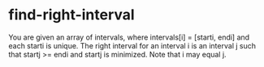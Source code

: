 # find-right-interval
You are given an array of intervals, where intervals[i] = [starti, endi] and each starti is unique.  The right interval for an interval i is an interval j such that startj >= endi and startj is minimized. Note that i may equal j.
